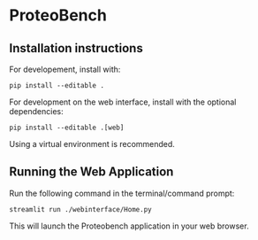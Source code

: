 # ProteoBench

## Installation instructions

For developement, install with:

```
pip install --editable .
```

For development on the web interface, install with the optional dependencies:

```
pip install --editable .[web]
```

Using a virtual environment is recommended.

## Running the Web Application
Run the following command in the terminal/command prompt:
```
streamlit run ./webinterface/Home.py
```

This will launch the Proteobench application in your web browser.


